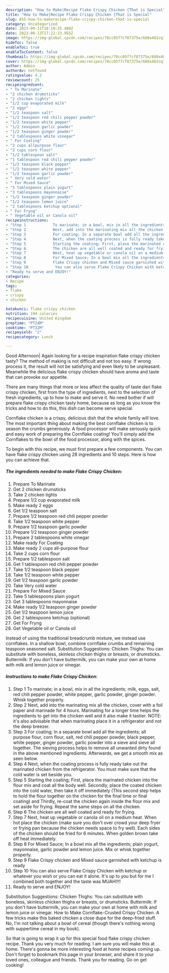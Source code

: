 ```yaml
---
description: "How to Make|Recipe Flake Crispy Chicken {That is Special"
title: "How to Make|Recipe Flake Crispy Chicken {That is Special"
slug: 855-how-to-makerecipe-flake-crispy-chicken-that-is-special
category: Uncategorized
date: 2023-09-11T16:19:25.480Z
date: 2023-08-13T17:22:23.955Z
image: https://img-global.cpcdn.com/recipes/78cc05f7cf87375e/680x482cq70/flake-crispy-chicken-recipe-main-photo.jpg
hideToc: false
enableToc: true
enableTocContent: false
thumbnail: https://img-global.cpcdn.com/recipes/78cc05f7cf87375e/680x482cq70/flake-crispy-chicken-recipe-main-photo.jpg
cover: https://img-global.cpcdn.com/recipes/78cc05f7cf87375e/680x482cq70/flake-crispy-chicken-recipe-main-photo.jpg
author: Admin
authorAv: notfound
ratingvalue: 4.2
reviewcount: 25
recipeingredient:
- " To Marinate"
- "2 chicken drumsticks"
- "2 chicken tights"
- "1/2 cup evaporated milk"
- "2 eggs"
- "1/2 teaspoon salt"
- "1/2 teaspoon red chili pepper powder"
- "1/2 teaspoon white pepper"
- "1/2 teaspoon garlic powder"
- "1/2 teaspoon ginger powder"
- "2 tablespoons white vinegar"
- " For Coating"
- "2 cups allpurpose flour"
- "2 cups corn flour"
- "1/2 tablespoon salt"
- "1 tablespoon red chili pepper powder"
- "1/2 teaspoon black pepper"
- "1/2 teaspoon white pepper"
- "1/2 teaspoon garlic powder"
- " Very cold water"
- " For Mixed Sauce"
- "5 tablespoons plain yogurt"
- "3 tablespoons mayonnaise"
- "1/2 teaspoon ginger powder"
- "1/2 teaspoon lemon juice"
- "2 tablespoons ketchup optional"
- " For Fryng"
- " Vegetable oil or Canola oil"
recipeinstructions:
- "Step 1            To marinate; in a bowl, mix in all the ingredients; milk, eggs, salt, red chili pepper powder, white pepper, garlic powder, ginger powder. Whisk together properly."
- "Step 2            Next, add into the marinating mix all the chicken, cover with a foil paper and marinade for 4 hours. Marinating for a longer time helps the ingredients to get into the chicken well and it also make it tastier. NOTE: it&#39;s also advisable that when marinating place it in a refrigerator and not the deep breezer."
- "Step 3            For coating; In a separate bowl add all the ingredients; all purpose flour, corn flour, salt, red chili pepper powder, black pepper, white pepper, ginger powder, garlic powder into a sieve and sieve all together. The sieving process helps to remove all unwanted dirty found in the above mentioned ingredients. Afterwards, we get a smooth mix as seen below."
- "Step 4            Next, when the coating process is fully ready take out the marinated chicken from the refrigerator. You must make sure that the cold water is set beside you."
- "Step 5            Starting the coating; First, place the marinated chicken into the flour mix and coat all the body well. Secondly, place the coated chicken into the cold water, then take it off immediately (This second step helps to hold the flour together on the chicken for the final time or final coating) and Thirdly, re-coat the chicken again inside the flour mix and set aside for frying. Repeat the same steps on all the chicken."
- "Step 6            The chicken are all well coated and ready for frying."
- "Step 7            Next, heat up vegetable or canola oil on a medium heat. When hot place the chicken (make sure you don&#39;t over crowd your deep fryer or frying pan because the chicken needs space to fry well). Each sides of the chicken should be fried for 6 minutes. When golden brown take off heat immediately."
- "Step 8            For Mixed Sauce; In a bowl mix all the ingredients; plain yogurt, mayonnaise, garlic powder and lemon juice. Mix or whisk together properly."
- "Step 9            Flake Crispy chicken and Mixed sauce garnished with ketchup is ready"
- "Step 10            You can also serve Flake Crispy Chicken with ketchup or whatever you wish or you can eat it alone. It&#39;s up to you but for me I combined both together and the taste was MUAH!!!!"
- "Ready to serve and ENJOY!"
categories:
- Recipe
tags:
- flake
- crispy
- chicken

katakunci: flake crispy chicken 
nutrition: 194 calories
recipecuisine: United Kingdom
preptime: "PT24M"
cooktime: "PT32M"
recipeyield: "2"
recipecategory: Lunch

---
```



Good Afternoon| Again looking for a recipe inspiration flake crispy chicken tasty? The method of making is not difficult and not too easy. If wrong process it, the result will not be satisfying and even likely to be unpleasant. Meanwhile the delicious flake crispy chicken should have aroma and taste that can provoke our appetite.






There are many things that more or less affect the quality of taste dari flake crispy chicken, first from the type of ingredients, next to the selection of fresh ingredients, up to how to make and serve it. No need bother if will prepare flake crispy chicken tasty home, because as long as you know the tricks and how to do this, this dish can become serve special.


Cornflake chicken is a crispy, delicious dish that the whole family will love. The most important thing about making the best cornflake chicken is to season the crumbs generously. A food processor will make seriously quick and easy work of preparing the Cornflake coating! You&#39;ll simply add the Cornflakes to the bowl of the food processor, along with the spices.


To begin with this recipe, we must first prepare a few components. You can have flake crispy chicken using 28 ingredients and 10 steps. Here is how you can achieve that.

<!--inarticleads1-->

##### The ingredients needed to make Flake Crispy Chicken:

1. Prepare  To Marinate
1. Get 2 chicken drumsticks
1. Take 2 chicken tights
1. Prepare 1/2 cup evaporated milk
1. Make ready 2 eggs
1. Get 1/2 teaspoon salt
1. Prepare 1/2 teaspoon red chili pepper powder
1. Take 1/2 teaspoon white pepper
1. Prepare 1/2 teaspoon garlic powder
1. Prepare 1/2 teaspoon ginger powder
1. Prepare 2 tablespoons white vinegar
1. Make ready  For Coating
1. Make ready 2 cups all-purpose flour
1. Take 2 cups corn flour
1. Prepare 1/2 tablespoon salt
1. Get 1 tablespoon red chili pepper powder
1. Take 1/2 teaspoon black pepper
1. Take 1/2 teaspoon white pepper
1. Get 1/2 teaspoon garlic powder
1. Take  Very cold water
1. Prepare  For Mixed Sauce
1. Take 5 tablespoons plain yogurt
1. Get 3 tablespoons mayonnaise
1. Make ready 1/2 teaspoon ginger powder
1. Get 1/2 teaspoon lemon juice
1. Get 2 tablespoons ketchup (optional)
1. Get  For Fryng
1. Get  Vegetable oil or Canola oil


Instead of using the traditional breadcrumb mixture, we instead use cornflakes. In a shallow bowl, combine cornflake crumbs and remaining teaspoon seasoned salt. Substitution Suggestions: Chicken Thighs: You can substitute with boneless, skinless chicken thighs or breasts, or drumsticks. Buttermilk: If you don&#39;t have buttermilk, you can make your own at home with milk and lemon juice or vinegar. 

<!--inarticleads2-->

##### Instructions to make Flake Crispy Chicken:

1. Step 1            To marinate; in a bowl, mix in all the ingredients; milk, eggs, salt, red chili pepper powder, white pepper, garlic powder, ginger powder. Whisk together properly.
1. Step 2            Next, add into the marinating mix all the chicken, cover with a foil paper and marinade for 4 hours. Marinating for a longer time helps the ingredients to get into the chicken well and it also make it tastier. NOTE: it&#39;s also advisable that when marinating place it in a refrigerator and not the deep breezer.
1. Step 3            For coating; In a separate bowl add all the ingredients; all purpose flour, corn flour, salt, red chili pepper powder, black pepper, white pepper, ginger powder, garlic powder into a sieve and sieve all together. The sieving process helps to remove all unwanted dirty found in the above mentioned ingredients. Afterwards, we get a smooth mix as seen below.
1. Step 4            Next, when the coating process is fully ready take out the marinated chicken from the refrigerator. You must make sure that the cold water is set beside you.
1. Step 5            Starting the coating; First, place the marinated chicken into the flour mix and coat all the body well. Secondly, place the coated chicken into the cold water, then take it off immediately (This second step helps to hold the flour together on the chicken for the final time or final coating) and Thirdly, re-coat the chicken again inside the flour mix and set aside for frying. Repeat the same steps on all the chicken.
1. Step 6            The chicken are all well coated and ready for frying.
1. Step 7            Next, heat up vegetable or canola oil on a medium heat. When hot place the chicken (make sure you don&#39;t over crowd your deep fryer or frying pan because the chicken needs space to fry well). Each sides of the chicken should be fried for 6 minutes. When golden brown take off heat immediately.
1. Step 8            For Mixed Sauce; In a bowl mix all the ingredients; plain yogurt, mayonnaise, garlic powder and lemon juice. Mix or whisk together properly.
1. Step 9            Flake Crispy chicken and Mixed sauce garnished with ketchup is ready
1. Step 10            You can also serve Flake Crispy Chicken with ketchup or whatever you wish or you can eat it alone. It&#39;s up to you but for me I combined both together and the taste was MUAH!!!!
1. Ready to serve and ENJOY!

Substitution Suggestions: Chicken Thighs: You can substitute with boneless, skinless chicken thighs or breasts, or drumsticks. Buttermilk: If you don&#39;t have buttermilk, you can make your own at home with milk and lemon juice or vinegar. How to Make Cornflake-Crusted Crispy Chicken. A few tricks make this baked chicken a close dupe for the deep-fried stuff. No, I&#39;m not talking about a bowl of cereal (though there&#39;s nothing wrong with suppertime cereal in my book). 

So that is going to wrap it up for this special food flake crispy chicken recipe. Thank you very much for reading. I am sure you will make this at home. There's gonna be more interesting food at home recipes coming up. Don't forget to bookmark this page in your browser, and share it to your loved ones, colleague and friends. Thank you for reading. Go on get cooking!
